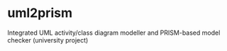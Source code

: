 # uml2prism
Integrated UML activity/class diagram modeller and PRISM-based model checker (university project)
